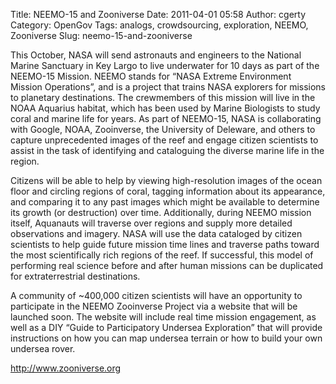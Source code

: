 Title: NEEMO-15 and Zooniverse
Date: 2011-04-01 05:58
Author: cgerty
Category: OpenGov
Tags: analogs, crowdsourcing, exploration, NEEMO, Zooniverse
Slug: neemo-15-and-zooniverse

This October, NASA will send astronauts and engineers to the National
Marine Sanctuary in Key Largo to live underwater for 10 days as part of
the NEEMO-15 Mission. NEEMO stands for “NASA Extreme Environment Mission
Operations”, and is a project that trains NASA explorers for missions to
planetary destinations. The crewmembers of this mission will live in the
NOAA Aquarius habitat, which has been used by Marine Biologists to study
coral and marine life for years. As part of NEEMO-15, NASA is
collaborating with Google, NOAA, Zooinverse, the University of Deleware,
and others to capture unprecedented images of the reef and engage
citizen scientists to assist in the task of identifying and cataloguing
the diverse marine life in the region.

Citizens will be able to help by viewing high-resolution images of the
ocean floor and circling regions of coral, tagging information about its
appearance, and comparing it to any past images which might be available
to determine its growth (or destruction) over time. Additionally, during
NEEMO mission itself, Aquanauts will traverse over regions and supply
more detailed observations and imagery. NASA will use the data cataloged
by citizen scientists to help guide future mission time lines and
traverse paths toward the most scientifically rich regions of the reef.
If successful, this model of performing real science before and after
human missions can be duplicated for extraterrestrial destinations.

A community of \~400,000 citizen scientists will have an opportunity to
participate in the NEEMO Zooinverse Project via a website that will be
launched soon. The website will include real time mission engagement, as
well as a DIY “Guide to Participatory Undersea Exploration” that will
provide instructions on how you can map undersea terrain or how to build
your own undersea rover.

<http://www.zooniverse.org>
